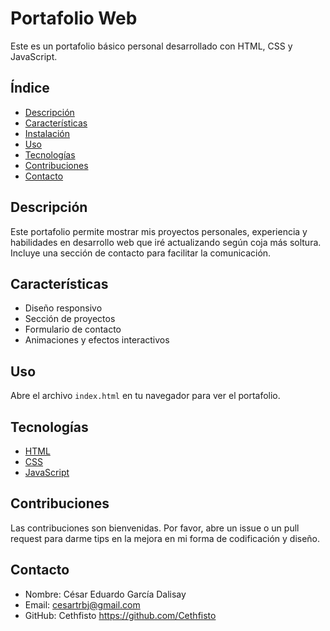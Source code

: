 # Portafolio Web

Este es un portafolio básico personal desarrollado con HTML, CSS y JavaScript.

## Índice
- [Descripción](#descripción)
- [Características](#características)
- [Instalación](#instalación)
- [Uso](#uso)
- [Tecnologías](#tecnologías)
- [Contribuciones](#contribuciones)
- [Contacto](#contacto)

## Descripción

Este portafolio permite mostrar mis proyectos personales, experiencia y habilidades en desarrollo web que iré actualizando según coja más soltura. Incluye una sección de contacto para facilitar la comunicación.

## Características

- Diseño responsivo
- Sección de proyectos
- Formulario de contacto
- Animaciones y efectos interactivos


## Uso

Abre el archivo `index.html` en tu navegador para ver el portafolio.

## Tecnologías

- [HTML](https://developer.mozilla.org/es/docs/Web/HTML)
- [CSS](https://developer.mozilla.org/es/docs/Web/CSS)
- [JavaScript](https://developer.mozilla.org/es/docs/Web/JavaScript)

## Contribuciones

Las contribuciones son bienvenidas. Por favor, abre un issue o un pull request para darme tips en la mejora en mi forma de codificación y diseño.


## Contacto

- Nombre: César Eduardo García Dalisay
- Email: cesartrbj@gmail.com
- GitHub: Cethfisto https://github.com/Cethfisto
